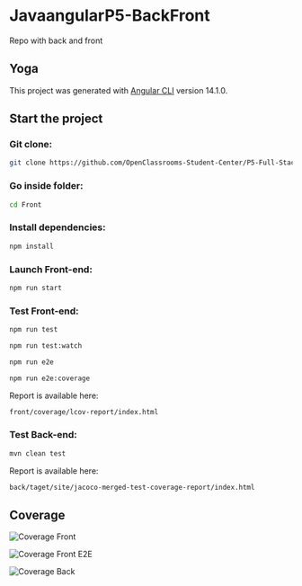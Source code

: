 # JavaangularP5-BackFront

Repo with back and front 

## Yoga

This project was generated with [Angular CLI](https://github.com/angular/angular-cli) version 14.1.0.

## Start the project

### Git clone:

```sh
git clone https://github.com/OpenClassrooms-Student-Center/P5-Full-Stack-testing
```
### Go inside folder:
```sh
cd Front
```

### Install dependencies:

```sh
npm install
```

### Launch Front-end:

```sh
npm run start
```


### Test Front-end:

```sh
npm run test

npm run test:watch

npm run e2e

npm run e2e:coverage
```

Report is available here:
```sh
front/coverage/lcov-report/index.html
```

### Test Back-end:

```sh
mvn clean test
```
Report is available here:
```sh
back/taget/site/jacoco-merged-test-coverage-report/index.html
```

## Coverage 

![Coverage Front](/JavaangularP5-BackFront/CoverageRapport/imageJest.png)

![Coverage Front E2E](/JavaangularP5-BackFront/CoverageRapport/imageE2E.png)

![Coverage Back](/JavaangularP5-BackFront/CoverageRapport/imageBack.png)